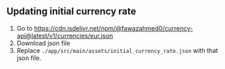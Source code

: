 ## Updating initial currency rate

1. Go to https://cdn.jsdelivr.net/npm/@fawazahmed0/currency-api@latest/v1/currencies/eur.json
2. Download json file
3. Replace `./app/src/main/assets/initial_currency_rate.json` with that json file.
